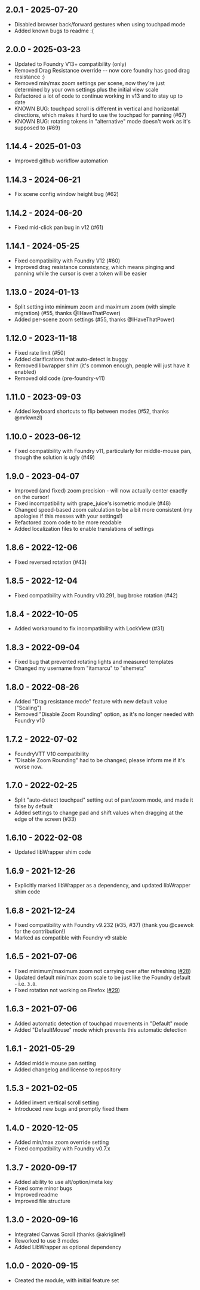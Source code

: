 ## 2.0.1 - 2025-07-20
- Disabled browser back/forward gestures when using touchpad mode
- Added known bugs to readme :(

## 2.0.0 - 2025-03-23
- Updated to Foundry V13+ compatibility (only)
- Removed Drag Resistance override -- now core foundry has good drag resistance :)
- Removed min/max zoom settings per scene, now they're just determined by your own settings plus the initial view scale
- Refactored a lot of code to continue working in v13 and to stay up to date
- KNOWN BUG: touchpad scroll is different in vertical and horizontal directions, which makes it hard to use the touchpad for panning (#67)
- KNOWN BUG: rotating tokens in "alternative" mode doesn't work as it's supposed to (#69)

## 1.14.4 - 2025-01-03
- Improved github workflow automation

## 1.14.3 - 2024-06-21
- Fix scene config window height bug (#62)

## 1.14.2 - 2024-06-20
- Fixed mid-click pan bug in v12 (#61)

## 1.14.1 - 2024-05-25
- Fixed compatibility with Foundry V12 (#60)
- Improved drag resistance consistency, which means pinging and panning while the cursor is over a token will be easier

## 1.13.0 - 2024-01-13
- Split setting into minimum zoom and maximum zoom (with simple migration) (#55, thanks @IHaveThatPower)
- Added per-scene zoom settings (#55, thanks @IHaveThatPower)

## 1.12.0 - 2023-11-18
- Fixed rate limit (#50)
- Added clarifications that auto-detect is buggy
- Removed libwrapper shim (it's common enough, people will just have it enabled)
- Removed old code (pre-foundry-v11)

## 1.11.0 - 2023-09-03
- Added keyboard shortcuts to flip between modes (#52, thanks @mrkwnzl)

## 1.10.0 - 2023-06-12
- Fixed compatibility with Foundry v11, particularly for middle-mouse pan, though the solution is ugly (#49)

## 1.9.0 - 2023-04-07
- Improved (and fixed) zoom precision - will now actually center exactly on the cursor!
- Fixed incompatibility with grape_juice's isometric module (#48)
- Changed speed-based zoom calculation to be a bit more consistent (my apologies if this messes with your settings!)
- Refactored zoom code to be more readable
- Added localization files to enable translations of settings

## 1.8.6 - 2022-12-06
- Fixed reversed rotation (#43)

## 1.8.5 - 2022-12-04
- Fixed compatibility with Foundry v10.291, bug broke rotation (#42)

## 1.8.4 - 2022-10-05
- Added workaround to fix incompatibility with LockView (#31)

## 1.8.3 - 2022-09-04
- Fixed bug that prevented rotating lights and measured templates
- Changed my username from "itamarcu" to "shemetz"

## 1.8.0 - 2022-08-26
- Added "Drag resistance mode" feature with new default value ("Scaling")
- Removed "Disable Zoom Rounding" option, as it's no longer needed with Foundry v10

## 1.7.2 - 2022-07-02
- FoundryVTT V10 compatibility
- "Disable Zoom Rounding" had to be changed;  please inform me if it's worse now.

## 1.7.0 - 2022-02-25
- Split "auto-detect touchpad" setting out of pan/zoom mode, and made it false by default
- Added settings to change pad and shift values when dragging at the edge of the screen (#33)

## 1.6.10 - 2022-02-08
- Updated libWrapper shim code

## 1.6.9 - 2021-12-26
- Explicitly marked libWrapper as a dependency, and updated libWrapper shim code

## 1.6.8 - 2021-12-24
- Fixed compatibility with Foundry v9.232 (#35, #37) (thank you @caewok for the contribution!)
- Marked as compatible with Foundry v9 stable

## 1.6.5 - 2021-07-06
- Fixed minimum/maximum zoom not carrying over after refreshing ([#28](https://github.com/shemetz/ZoomPanOptions/issues/28))
- Updated default min/max zoom scale to be just like the Foundry default - i.e. `3.0`.
- Fixed rotation not working on Firefox ([#29](https://github.com/shemetz/ZoomPanOptions/issues/29))

## 1.6.3 - 2021-07-06
- Added automatic detection of touchpad movements in "Default" mode
- Added "DefaultMouse" mode which prevents this automatic detection

## 1.6.1 - 2021-05-29
- Added middle mouse pan setting
- Added changelog and license to repository

## 1.5.3 - 2021-02-05
- Added invert vertical scroll setting
- Introduced new bugs and promptly fixed them

## 1.4.0 - 2020-12-05
- Added min/max zoom override setting
- Fixed compatibility with Foundry v0.7.x

## 1.3.7 - 2020-09-17
- Added ability to use alt/option/meta key
- Fixed some minor bugs
- Improved readme
- Improved file structure

## 1.3.0 - 2020-09-16
- Integrated Canvas Scroll (thanks @akrigline!)
- Reworked to use 3 modes
- Added LibWrapper as optional dependency

## 1.0.0 - 2020-09-15
- Created the module, with initial feature set
